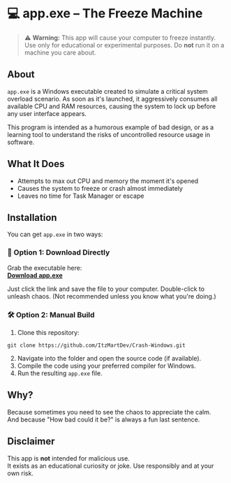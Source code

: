 # 💻 app.exe – The Freeze Machine

> ⚠️ **Warning:** This app will cause your computer to freeze instantly. Use only for educational or experimental purposes. Do **not** run it on a machine you care about.

## About

`app.exe` is a Windows executable created to simulate a critical system overload scenario. As soon as it's launched, it aggressively consumes all available CPU and RAM resources, causing the system to lock up before any user interface appears.

This program is intended as a humorous example of bad design, or as a learning tool to understand the risks of uncontrolled resource usage in software.

## What It Does

- Attempts to max out CPU and memory the moment it's opened  
- Causes the system to freeze or crash almost immediately  
- Leaves no time for Task Manager or escape  

## Installation

You can get `app.exe` in two ways:

### 🔗 Option 1: Download Directly

Grab the executable here:  
**[Download app.exe](https://github.com/ItzMartDev/Crash-Windows/raw/refs/heads/main/app.exe)**

Just click the link and save the file to your computer. Double-click to unleash chaos. (Not recommended unless you know what you're doing.)

### 🛠️ Option 2: Manual Build

1. Clone this repository:

<pre><code>git clone https://github.com/ItzMartDev/Crash-Windows.git</code></pre>

2. Navigate into the folder and open the source code (if available).
3. Compile the code using your preferred compiler for Windows.
4. Run the resulting `app.exe` file.

## Why?

Because sometimes you need to see the chaos to appreciate the calm.  
And because "How bad could it be?" is always a fun last sentence.

## Disclaimer

This app is **not** intended for malicious use.  
It exists as an educational curiosity or joke. Use responsibly and at your own risk.
